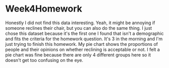 # Week4Homework
Honestly I did not find this data interesting. Yeah, it might be annoying if someone reclines their chair, but you can also do the same thing. I just chose this dataset because it's the first one I found that isn't a demographic and fits the criteria for the homework question. It's 3 in the morning and I'm just trying to finish this homework. My pie chart shows the proportions of people and their opinions on whether reclining is acceptable or not. I felt a pie chart was fine because there are only 4 different groups here so it doesn't get too confusing on the eye.
